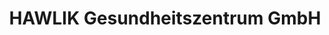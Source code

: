 ---
title: "HAWLIK Gesundheitszentrum GmbH"
url: /strasslach-dingharting/hawlik-gesundheitszentrum-gmbh/
shop: Großhandel
---